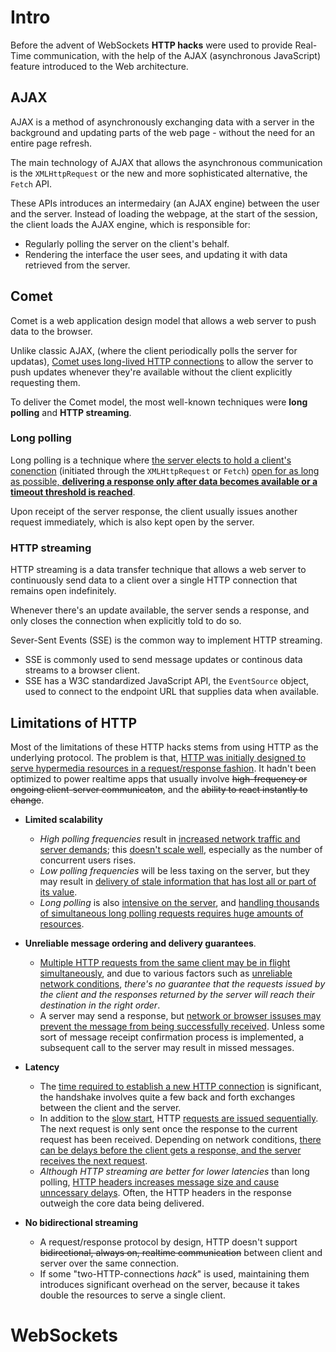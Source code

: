 # Intro
Before the advent of WebSockets **HTTP hacks** were used to provide Real-Time communication, with the help of the AJAX (asynchronous JavaScript) feature introduced to the Web architecture.

## AJAX
AJAX is a method of asynchronously exchanging data with a server in the background and updating parts of the web page - without the need for an entire page refresh.

The main technology of AJAX that allows the asynchronous communication is the `XMLHttpRequest` or the new and more sophisticated alternative, the `Fetch` API.

These APIs introduces an intermedairy (an AJAX engine) between the user and the server. Instead of loading the webpage, at the start of the session, the client loads the AJAX engine, which is responsible for:
- Regularly polling the server on the client's behalf.
- Rendering the interface the user sees, and updating it with data retrieved from the server.

## Comet
Comet is a web application design model that allows a web server to push data to the browser.

Unlike classic AJAX, (where the client periodically polls the server for updatas), <u>Comet uses long-lived HTTP connections</u> to allow the server to push updates whenever they're available without the client explicitly requesting them.

To deliver the Comet model, the most well-known techniques were **long polling** and **HTTP streaming**.

### Long polling
Long polling is a technique where <u>the server elects to hold a client's conenction</u> (initiated through the `XMLHttpRequest` or `Fetch`) <u>open for as long as possible, **delivering a response only after data becomes available or a timeout threshold is reached**</u>. 

Upon receipt of the server response, the client usually issues another request immediately, which is also kept open by the server.

### HTTP streaming
HTTP streaming is a data transfer technique that allows a web server to continuously send data to a client over a single HTTP connection that remains open indefinitely.

Whenever there's an update available, the server sends a response, and only closes the connection when explicitly told to do so.

Sever-Sent Events (SSE) is the common way to implement HTTP streaming. 
- SSE is commonly used to send message updates or continous data streams to a browser client. 
- SSE has a W3C standardized JavaScript API, the `EventSource` object, used to connect to the endpoint URL that supplies data when available.


## Limitations of HTTP
Most of the limitations of these HTTP hacks stems from using HTTP as the underlying protocol. The problem is that, <u>HTTP was initially designed to serve hypermedia resources in a request/response fashion</u>. It hadn't been optimized to power realtime apps that usually involve <del>high-frequency or ongoing client-server communicaton</del>, and the <del>ability to react instantly to change</del>.

- **Limited scalability**
  - *High polling frequencies* result in <u>increased network traffic and server demands</u>; this <u>doesn't scale well</u>, especially as the number of concurrent users rises.
  - *Low polling frequencies* will be less taxing on the server, but they may result in <u>delivery of stale information that has lost all or part of its value</u>.
  - *Long polling* is also <u>intensive on the server</u>, and <u>handling thousands of simultaneous long polling requests requires huge amounts of resources</u>.
- **Unreliable message ordering and delivery guarantees**.
  - <u>Multiple HTTP requests from the same client may be in flight simultaneously</u>, and due to various factors such as <u>unreliable network conditions</u>, *there's no guarantee that the requests issued by the client and the responses returned by the server will reach their destination in the right order*.
  - A server may send a response, but <u>network or browser issuses may prevent the message from being successfully received</u>. Unless some sort of message receipt confirmation process is implemented, a subsequent call to the server may result in missed messages.

- **Latency**
  - The <u>time required to establish a new HTTP connection</u> is significant, the handshake involves quite a few back and forth exchanges between the client and the server.
  - In addition to the <u>slow start</u>, HTTP <u>requests are issued sequentially</u>. The next request is only sent once the response to the current request has been received. Depending on network conditions, <u>there can be delays before the client gets a response, and the server receives the next request</u>.
  - *Although HTTP streaming are better for lower latencies* than long polling, <u>HTTP headers increases message size and cause unncessary delays</u>. Often, the HTTP headers in the response outweigh the core data being delivered.

- **No bidirectional streaming**
  - A request/response protocol by design, HTTP doesn't support <del>bidirectional, always on, realtime communication</del> between client and server over the same connection.
  - If some "two-HTTP-connections *hack*" is used, maintaining them introduces significant overhead on the server, because it takes double the resources to serve a single client.


# WebSockets